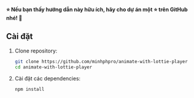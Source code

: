 **⭐ Nếu bạn thấy hướng dẫn này hữu ích, hãy cho dự án một ⭐ trên GitHub nhé! 🚀**

## Cài đặt

1. Clone repository:

   ```sh
   git clone https://github.com/minhphpro/animate-with-lottie-player
   cd animate-with-lottie-player
   ```

2. Cài đặt các dependencies:
   ```sh
   npm install
   ```
